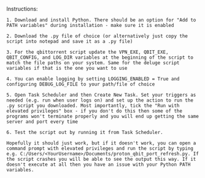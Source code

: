 Instructions:

    1. Download and install Python. There should be an option for "Add to PATH variables" during installation - make sure it is enabled

    2. Download the .py file of choice (or alternatively just copy the script into notepad and save it as a .py file)

    3. For the qbittorrent script update the VPN_EXE, QBIT_EXE, QBIT_CONFIG, and LOG_DIR variables at the beginning of the script to match the file paths on your system. Same for the deluge script variables if that is the one you want to use

    4. You can enable logging by setting LOGGING_ENABLED = True and configuring DEBUG_LOG_FILE to your path/file of choice

    5. Open Task Scheduler and then Create New Task. Set your triggers as needed (e.g. run when user logs on) and set up the action to run the .py script you downloaded. Most importantly, tick the "Run with elevated privileges" box - if you don't do this then some of the programs won't terminate properly and you will end up getting the same server and port every time

    6. Test the script out by running it from Task Scheduler.

    Hopefully it should just work, but if it doesn't work, you can open a command prompt with elevated privileges and run the script by typing e.g. C:/Users/<YourUsername>/Documents/proton_qbit_port_refresh.py. If the script crashes you will be able to see the output this way. If it doesn't execute at all then you have an issue with your Python PATH variables.
